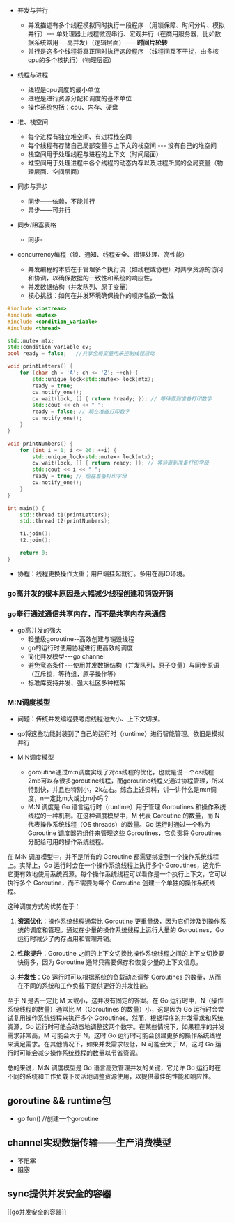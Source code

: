 - 并发与并行
	- 并发描述有多个线程模拟同时执行一段程序 （用锁保障、时间分片、模拟并行）--- 单处理器上线程微观串行、宏观并行（在商用服务器，比如数据系统常用---高并发）（逻辑层面）——**时间片轮转**
	- 并行是这多个线程将真正同时执行这段程序 （线程间互不干扰，由多核cpu的多个核执行）（物理层面）
- 线程与进程
	- 线程是cpu调度的最小单位
	- 进程是进行资源分配和调度的基本单位
	- 操作系统包括：cpu、内存、硬盘
- 堆、栈空间
	- 每个进程有独立堆空间、有进程栈空间
	- 每个线程有存储自己局部变量与上下文的栈空间 ---  没有自己的堆空间
	- 栈空间用于处理线程与进程的上下文（时间层面）
	- 堆空间用于处理进程中各个线程的动态内存以及进程所属的全局变量（物理层面、空间层面）

- 同步与异步
	- 同步——依赖，不能并行
	- 异步——可并行
- 同步/阻塞表格
	- 同步-

- concurrency编程（锁、通知、线程安全、错误处理、高性能）
	- 并发编程的本质在于管理多个执行流（如线程或协程）对共享资源的访问和协调，以确保数据的一致性和系统的响应性。
	- 并发数据结构（并发队列、原子变量）
    - 核心挑战：如何在并发环境确保操作的顺序性欲一致性
```C++
#include <iostream>
#include <mutex>
#include <condition_variable>
#include <thread>

std::mutex mtx;
std::condition_variable cv;
bool ready = false;   //共享全局变量用来控制线程启动

void printLetters() {
    for (char ch = 'A'; ch <= 'Z'; ++ch) {
        std::unique_lock<std::mutex> lock(mtx);
        ready = true;
        cv.notify_one();
        cv.wait(lock, [] { return !ready; }); // 等待直到准备打印数字
        std::cout << ch << " ";
        ready = false; // 现在准备打印数字
        cv.notify_one();
    }
}

void printNumbers() {
    for (int i = 1; i <= 26; ++i) {
        std::unique_lock<std::mutex> lock(mtx);
        cv.wait(lock, [] { return ready; }); // 等待直到准备打印字母
        std::cout << i << " ";
        ready = true; // 现在准备打印字母
        cv.notify_one();
    }
}

int main() {
    std::thread t1(printLetters);
    std::thread t2(printNumbers);

    t1.join();
    t2.join();

    return 0;
}
```

- 协程：线程更换操作太重；用户端挂起就行。多用在高IO环境。

### go高并发的根本原因是大幅减少线程创建和销毁开销
### go奉行通过通信共享内存，而不是共享内存来通信

- go高并发的强大
	- 轻量级goroutine--高效创建与销毁线程
	- go的运行时使用协程进行更高效的调度
	- 简化并发模型---go  channel
	- 避免竞态条件---使用并发数据结构（并发队列，原子变量）与同步原语（互斥锁，等待组，原子操作等）
	- 标准库支持并发、强大社区多种框架

### M:N调度模型
- 问题：传统并发编程要考虑线程池大小、上下文切换。
- go将这些功能封装到了自己的运行时（runtime）进行智能管理。依旧是模拟并行

- M:N调度模型
	- goroutine通过m:n调度实现了对os线程的优化，也就是说一个os线程2mb可以存很多goroutine线程，而goroutine线程又通过协程管理，所以特别快，并且也特别小，2k左右。综合上述资料，讲一讲什么是m:n调度，n一定比m大或比m小吗？
	- M:N 调度是 Go 语言运行时（runtime）用于管理 Goroutines 和操作系统线程的一种机制。在这种调度模型中，M 代表 Goroutine 的数量，而 N 代表操作系统线程（OS threads）的数量。Go 运行时通过一个称为 Goroutine 调度器的组件来管理这些 Goroutines，它负责将 Goroutines 分配给可用的操作系统线程。

在 M:N 调度模型中，并不是所有的 Goroutine 都需要绑定到一个操作系统线程上。实际上，Go 运行时会在一个操作系统线程上执行多个 Goroutines，这允许它更有效地使用系统资源。每个操作系统线程可以看作是一个执行上下文，它可以执行多个 Goroutine，而不需要为每个 Goroutine 创建一个单独的操作系统线程。

这种调度方式的优势在于：

1. **资源优化**：操作系统线程通常比 Goroutine 更重量级，因为它们涉及到操作系统的调度和管理。通过在少量的操作系统线程上运行大量的 Goroutines，Go 运行时减少了内存占用和管理开销。

2. **性能提升**：Goroutine 之间的上下文切换比操作系统线程之间的上下文切换要快得多，因为 Goroutine 通常只需要保存和恢复少量的上下文信息。

3. **并发性**：Go 运行时可以根据系统的负载动态调整 Goroutines 的数量，从而在不同的系统和工作负载下提供更好的并发性能。

至于 N 是否一定比 M 大或小，这并没有固定的答案。在 Go 运行时中，N（操作系统线程的数量）通常比 M（Goroutines 的数量）小，这是因为 Go 运行时会尝试复用操作系统线程来执行多个 Goroutines。然而，根据程序的并发需求和系统资源，Go 运行时可能会动态地调整这两个数字。在某些情况下，如果程序的并发需求非常高，M 可能会大于 N，这时 Go 运行时可能会创建更多的操作系统线程来满足需求。在其他情况下，如果并发需求较低，N 可能会大于 M，这时 Go 运行时可能会减少操作系统线程的数量以节省资源。

总的来说，M:N 调度模型是 Go 语言高效管理并发的关键，它允许 Go 运行时在不同的系统和工作负载下灵活地调整资源使用，以提供最佳的性能和响应性。




## goroutine && runtime包
- go fun()    //创建一个goroutine

## channel实现数据传输——生产消费模型
- 不阻塞
- 阻塞



## sync提供并发安全的容器
[[go并发安全的容器]]